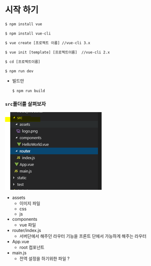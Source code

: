 # 시작 하기

`$ npm install vue`

`$ npm install vue-cli`

`$ vue create [프로젝트 이름] //vue-cli 3.x`

`$ vue init [template] [프로젝트이름]  //vue-cli 2.x`

`$ cd [프로젝트이름]`

`$ npm run dev`

- 빌드만

  `$ npm run build`





### `src`폴더를 살펴보자

![img](./img/img2.PNG)

- assets
  - 이미지 파일
  - css
  - js
- components
  - vue 파일
- router/index.js
  - 서버단에서 해주던 라우터 기능을 프론트 단에서 가능하게 해주는 라우터
- App.vue
  - root 컴포넌트
- main.js
  - 전역 설정을 하기위한 파일 ?